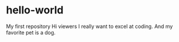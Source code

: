 # hello-world
My first repository
Hi viewers
I really want to excel at coding.
And my favorite pet is a dog.

